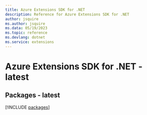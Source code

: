 ```yaml
---
title: Azure Extensions SDK for .NET
description: Reference for Azure Extensions SDK for .NET
author: jsquire
ms.author: jsquire
ms.data: 05/19/2023
ms.topic: reference
ms.devlang: dotnet
ms.service: extensions
---
```

# Azure Extensions SDK for .NET - latest
## Packages - latest
[!INCLUDE [packages](extensions-index.md)]